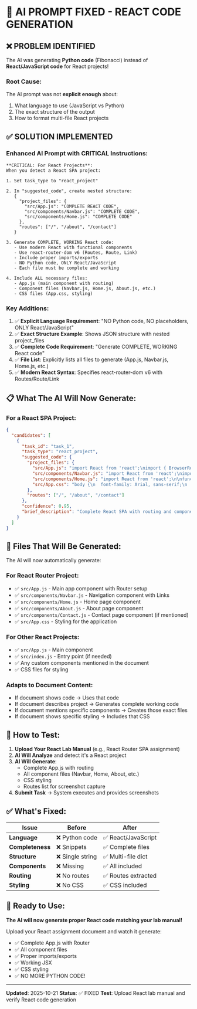 # 🎯 AI PROMPT FIXED - REACT CODE GENERATION

## ❌ **PROBLEM IDENTIFIED**

The AI was generating **Python code** (Fibonacci) instead of **React/JavaScript code** for React projects!

### **Root Cause:**
The AI prompt was not **explicit enough** about:
1. What language to use (JavaScript vs Python)
2. The exact structure of the output
3. How to format multi-file React projects

## ✅ **SOLUTION IMPLEMENTED**

### **Enhanced AI Prompt with CRITICAL Instructions:**

```
**CRITICAL: For React Projects**:
When you detect a React SPA project:

1. Set task_type to "react_project"

2. In "suggested_code", create nested structure:
   {
     "project_files": {
       "src/App.js": "COMPLETE REACT CODE",
       "src/components/Navbar.js": "COMPLETE CODE",
       "src/components/Home.js": "COMPLETE CODE"
     },
     "routes": ["/", "/about", "/contact"]
   }

3. Generate COMPLETE, WORKING React code:
   - Use modern React with functional components
   - Use react-router-dom v6 (Routes, Route, Link)
   - Include proper imports/exports
   - NO Python code, ONLY React/JavaScript
   - Each file must be complete and working

4. Include ALL necessary files:
   - App.js (main component with routing)
   - Component files (Navbar.js, Home.js, About.js, etc.)
   - CSS files (App.css, styling)
```

### **Key Additions:**

1. ✅ **Explicit Language Requirement**: "NO Python code, NO placeholders, ONLY React/JavaScript"
2. ✅ **Exact Structure Example**: Shows JSON structure with nested project_files
3. ✅ **Complete Code Requirement**: "Generate COMPLETE, WORKING React code"
4. ✅ **File List**: Explicitly lists all files to generate (App.js, Navbar.js, Home.js, etc.)
5. ✅ **Modern React Syntax**: Specifies react-router-dom v6 with Routes/Route/Link

## 📋 **What The AI Will Now Generate:**

### **For a React SPA Project:**

```json
{
  "candidates": [
    {
      "task_id": "task_1",
      "task_type": "react_project",
      "suggested_code": {
        "project_files": {
          "src/App.js": "import React from 'react';\nimport { BrowserRouter as Router, Routes, Route } from 'react-router-dom';\nimport Navbar from './components/Navbar';\nimport Home from './components/Home';\nimport About from './components/About';\n\nfunction App() {\n  return (\n    <Router>\n      <Navbar />\n      <Routes>\n        <Route path=\"/\" element={<Home />} />\n        <Route path=\"/about\" element={<About />} />\n      </Routes>\n    </Router>\n  );\n}\n\nexport default App;",
          "src/components/Navbar.js": "import React from 'react';\nimport { Link } from 'react-router-dom';\n\nfunction Navbar() {\n  return (\n    <nav>\n      <ul>\n        <li><Link to=\"/\">Home</Link></li>\n        <li><Link to=\"/about\">About</Link></li>\n      </ul>\n    </nav>\n  );\n}\n\nexport default Navbar;",
          "src/components/Home.js": "import React from 'react';\n\nfunction Home() {\n  return (\n    <div>\n      <h1>Home Page</h1>\n      <p>Welcome to our React SPA!</p>\n    </div>\n  );\n}\n\nexport default Home;",
          "src/App.css": "body {\n  font-family: Arial, sans-serif;\n  margin: 0;\n  padding: 0;\n}\n\nnav {\n  background: #333;\n  padding: 1rem;\n}\n\nnav ul {\n  list-style: none;\n  display: flex;\n  gap: 1rem;\n}\n\nnav a {\n  color: white;\n  text-decoration: none;\n}"
        },
        "routes": ["/", "/about", "/contact"]
      },
      "confidence": 0.95,
      "brief_description": "Complete React SPA with routing and components"
    }
  ]
}
```

## 🎯 **Files That Will Be Generated:**

The AI will now automatically generate:

### **For React Router Project:**
- ✅ `src/App.js` - Main app component with Router setup
- ✅ `src/components/Navbar.js` - Navigation component with Links
- ✅ `src/components/Home.js` - Home page component
- ✅ `src/components/About.js` - About page component
- ✅ `src/components/Contact.js` - Contact page component (if mentioned)
- ✅ `src/App.css` - Styling for the application

### **For Other React Projects:**
- ✅ `src/App.js` - Main component
- ✅ `src/index.js` - Entry point (if needed)
- ✅ Any custom components mentioned in the document
- ✅ CSS files for styling

### **Adapts to Document Content:**
- If document shows code → Uses that code
- If document describes project → Generates complete working code
- If document mentions specific components → Creates those exact files
- If document shows specific styling → Includes that CSS

## 🧪 **How to Test:**

1. **Upload Your React Lab Manual** (e.g., React Router SPA assignment)
2. **AI Will Analyze** and detect it's a React project
3. **AI Will Generate**:
   - Complete App.js with routing
   - All component files (Navbar, Home, About, etc.)
   - CSS styling
   - Routes list for screenshot capture
4. **Submit Task** → System executes and provides screenshots

## ✅ **What's Fixed:**

| Issue | Before | After |
|-------|--------|-------|
| **Language** | ❌ Python code | ✅ React/JavaScript |
| **Completeness** | ❌ Snippets | ✅ Complete files |
| **Structure** | ❌ Single string | ✅ Multi-file dict |
| **Components** | ❌ Missing | ✅ All included |
| **Routing** | ❌ No routes | ✅ Routes extracted |
| **Styling** | ❌ No CSS | ✅ CSS included |

## 🚀 **Ready to Use:**

**The AI will now generate proper React code matching your lab manual!**

Upload your React assignment document and watch it generate:
- ✅ Complete App.js with Router
- ✅ All component files
- ✅ Proper imports/exports
- ✅ Working JSX
- ✅ CSS styling
- ✅ NO MORE PYTHON CODE!

---

**Updated**: 2025-10-21
**Status**: ✅ FIXED
**Test**: Upload React lab manual and verify React code generation

